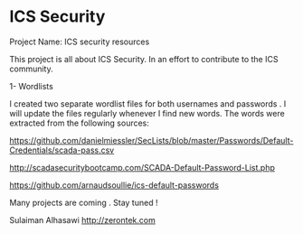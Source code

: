 # ICS Security
 Project Name: ICS security resources

 This project is all about ICS Security. In an effort to contribute to the ICS community.

 1- Wordlists
 
I created two separate  wordlist files for both  usernames and passwords . I will update the files regularly whenever I find new words. The words were extracted from the following sources:

https://github.com/danielmiessler/SecLists/blob/master/Passwords/Default-Credentials/scada-pass.csv

http://scadasecuritybootcamp.com/SCADA-Default-Password-List.php

https://github.com/arnaudsoullie/ics-default-passwords

 Many projects are coming . Stay tuned  !

 Sulaiman Alhasawi
 http://zerontek.com
